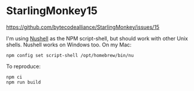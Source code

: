 # StarlingMonkey15
https://github.com/bytecodealliance/StarlingMonkey/issues/15

I'm using [Nushell](https://www.nushell.sh/) as the NPM script-shell, but should work with other Unix shells. Nushell works on Windows too. On my Mac:
```
npm config set script-shell /opt/homebrew/bin/nu
```

To reproduce:
```
npm ci
npm run build
```